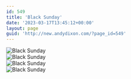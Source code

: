 ```yaml
---
id: 549
title: 'Black Sunday'
date: '2023-03-17T13:45:12+00:00'
layout: page
guid: 'http://new.andydixon.com/?page_id=549'
---
```


![Black Sunday](https://i0.wp.com/assets.g8x2.ldn.idrivee2-23.com/posters/Black%20Sunday%2001.jpg?w=1200&ssl=1 "Black Sunday")  
![Black Sunday](https://i0.wp.com/assets.g8x2.ldn.idrivee2-23.com/posters/Black%20Sunday%2002.jpg?w=1200&ssl=1 "Black Sunday")  
![Black Sunday](https://i0.wp.com/assets.g8x2.ldn.idrivee2-23.com/posters/Black%20Sunday%2003.jpg?w=1200&ssl=1 "Black Sunday")  
![Black Sunday](https://i0.wp.com/assets.g8x2.ldn.idrivee2-23.com/posters/Black%20Sunday%2004.jpg?w=1200&ssl=1 "Black Sunday")